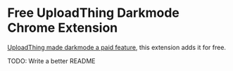 # Free UploadThing Darkmode Chrome Extension

[UploadThing made darkmode a paid feature](https://github.com/pingdotgg/uploadthing/issues/606), this extension adds it for free.

TODO: Write a better README
